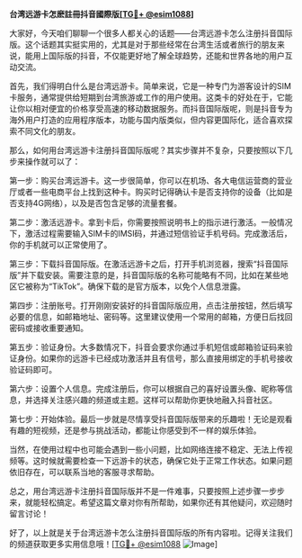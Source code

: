 **台湾远游卡怎麽註冊抖音國際版[[TG💪+ @esim1088](https://t.me/s/esim1088)]**

大家好，今天咱们聊聊一个很多人都关心的话题——台湾远游卡怎么注册抖音国际版。这个话题其实挺实用的，尤其是对于那些经常在台湾生活或者旅行的朋友来说，能用上国际版的抖音，不仅能更好地了解全球趋势，还能和世界各地的用户互动交流。

首先，我们得明白什么是台湾远游卡。简单来说，它是一种专门为游客设计的SIM卡服务，通常提供给短期到台湾旅游或工作的用户使用。这类卡的好处在于，它能让你以相对便宜的价格享受高速的移动数据服务。而抖音国际版呢，则是抖音专为海外用户打造的应用程序版本，功能与国内版类似，但内容更国际化，适合喜欢探索不同文化的朋友。

那么，如何用台湾远游卡注册抖音国际版呢？其实步骤并不复杂，只要按照以下几步来操作就可以了：

第一步：购买台湾远游卡。这一步很简单，你可以在机场、各大电信运营商的营业厅或者一些电商平台上找到这种卡。购买时记得确认卡是否支持你的设备（比如是否支持4G网络），以及是否包含足够的流量套餐。

第二步：激活远游卡。拿到卡后，你需要按照说明书上的指示进行激活。一般情况下，激活过程需要输入SIM卡的IMSI码，并通过短信验证手机号码。完成激活后，你的手机就可以正常使用了。

第三步：下载抖音国际版。在激活远游卡之后，打开手机浏览器，搜索“抖音国际版”并下载安装。需要注意的是，抖音国际版的名称可能略有不同，比如在某些地区它被称为“TikTok”。确保下载的是官方版本，以免个人信息泄露。

第四步：注册账号。打开刚刚安装好的抖音国际版应用，点击注册按钮，然后填写必要的信息，如邮箱地址、密码等。这里建议使用一个常用的邮箱，方便日后找回密码或接收重要通知。

第五步：验证身份。大多数情况下，抖音会要求你通过手机短信或邮箱验证码来验证身份。如果你的远游卡已经成功激活并且有信号，那么直接用绑定的手机号接收验证码即可。

第六步：设置个人信息。完成注册后，你可以根据自己的喜好设置头像、昵称等信息，并选择关注感兴趣的频道或主题。这样可以帮助你更快地融入抖音社区。

第七步：开始体验。最后一步就是尽情享受抖音国际版带来的乐趣啦！无论是观看有趣的短视频，还是参与挑战活动，都能让你感受到不一样的娱乐体验。

当然，在使用过程中也可能会遇到一些小问题，比如网络连接不稳定、无法上传视频等。这时候就需要检查一下远游卡的状态，确保它处于正常工作状态。如果问题依旧存在，可以联系当地的客服寻求帮助。

总之，用台湾远游卡注册抖音国际版并不是一件难事，只要按照上述步骤一步步来，就能轻松搞定。希望这篇文章对你有所帮助，如果你还有其他疑问，欢迎随时留言讨论！

好了，以上就是关于台湾远游卡怎么注册抖音国际版的所有内容啦。记得关注我们的频道获取更多实用信息哦！[[TG💪+ @esim1088](https://t.me/s/esim1088) ![Image](https://i.postimg.cc/4NQfJmqS/Snipaste-2025-05-13-00-14-12.png)]
